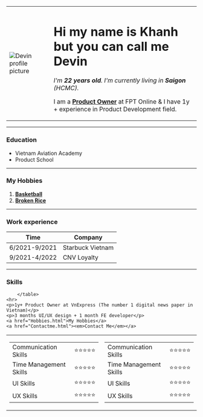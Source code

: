 <!DOCTYPE html>
<head>
    <meta charset="UTF-8">
    <title>Devin Personal Site</title>
<link rel="stylesheet" href="css/styles.css">
</head>
<body>
<div class="center">
    <table cellspacing="30", >
        <tr>
            <td><img src="https://pbs.twimg.com/profile_images/1516014026286768134/rfKfy2rt_400x400.jpg" alt="Devin profile picture"></td>
            <td>
                <h1>Hi my name is Khanh but you can call me Devin</h1>
                <p><em>I'm <strong> 22 years old</strong>. I'm currently living in <strong>Saigon</strong> (HCMC).</em></p>
                <p>I am a <strong><a href="https://fpt.udemy.com/organization/home/">Product Owner</a></strong> at FPT Online & I have 1y + experience in Product Development field.</p>
            </td>
        </tr>
    </table>
</div>
    <hr>
    <h3>Education</h3>
    <ul>
        <li>Vietnam Aviation Academy</li>
        <li>Product School</li>
    </ul>
    <hr>
    <h3>My Hobbies</h3>
    <ol>
        <li><strong><a href="https://www.nba.com/">Basketball</a></strong></li>
        <li><strong><a href="https://www.grab.com/vn/food-blog/talk-of-the-town/tphcm-top-8-quan-com-tam-an-la-ghien-o-sai-gon/">Broken Rice</strong></a></li>
    </ol>
    <hr>
    <h3>Work experience</h3>
    <table cellspacing="10">
        <thead>
            <tr>
                <th>Time</th>
                <th>Company</th>
            </tr>
        </thead>
        <tb>
            <tr>
                <td>6/2021-9/2021</td>
                <td>Starbuck Vietnam</td>
            </tr>
            <tr>
                <td>9/2021-4/2022</td>
                <td>CNV Loyalty</td>
            </tr>
        </tb>
    </table>
    <hr>
    <h3>Skills</h3>
        <table cellspacing="10">
            <tr>
                <td>
                    <table>
                        <tr>
                            <td>Communication Skills</td>
                            <td>⭐⭐⭐⭐⭐</td>
                        </tr>
                        <tr> 
                            <td>Time Management Skills</td>
                            <td>⭐⭐⭐⭐⭐</td>
                        </tr>
                        <tr>
                            <td>UI Skills</td>
                            <td>⭐⭐⭐⭐⭐</td>
                        </tr>
                        <tr>
                            <td>UX Skills</td>
                            <td>⭐⭐⭐⭐⭐</td>
                        </tr>
                    </table>
                </td>
                <td>
                    <table>
                        <tr>
                            <td>Communication Skills</td>
                            <td>⭐⭐⭐⭐⭐</td>
                        </tr>
                        <tr> 
                            <td>Time Management Skills</td>
                            <td>⭐⭐⭐⭐⭐</td>
                        </tr>
                        <tr>
                            <td>UI Skills</td>
                            <td>⭐⭐⭐⭐⭐</td>
                        </tr>
                        <tr>
                            <td>UX Skills</td>
                            <td>⭐⭐⭐⭐⭐</td>
                        </tr>
                    </table>
                </td>
            </tr>

            
        </table>
    <hr>
    <p>1y+ Product Owner at VnExpress (The number 1 digital news paper in Vietnam)</p>
    <p>3 months UI/UX design + 1 month FE developer</p>
    <a href="Hobbies.html">My Hobbies</a>
    <a href="Contactme.html"><em>Contact Me</em></a>











</body>
</html>
